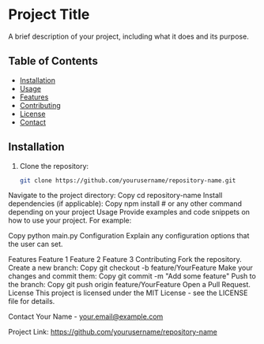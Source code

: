 # Project Title

A brief description of your project, including what it does and its purpose.

## Table of Contents

- [Installation](#installation)
- [Usage](#usage)
- [Features](#features)
- [Contributing](#contributing)
- [License](#license)
- [Contact](#contact)

## Installation

1. Clone the repository:
   ```bash
   git clone https://github.com/yourusername/repository-name.git
Navigate to the project directory:
Copy
cd repository-name
Install dependencies (if applicable):
Copy
npm install  # or any other command depending on your project
Usage
Provide examples and code snippets on how to use your project. For example:

Copy
python main.py
Configuration
Explain any configuration options that the user can set.

Features
Feature 1
Feature 2
Feature 3
Contributing
Fork the repository.
Create a new branch:
Copy
git checkout -b feature/YourFeature
Make your changes and commit them:
Copy
git commit -m "Add some feature"
Push to the branch:
Copy
git push origin feature/YourFeature
Open a Pull Request.
License
This project is licensed under the MIT License - see the LICENSE file for details.

Contact
Your Name - your.email@example.com

Project Link: https://github.com/yourusername/repository-name
